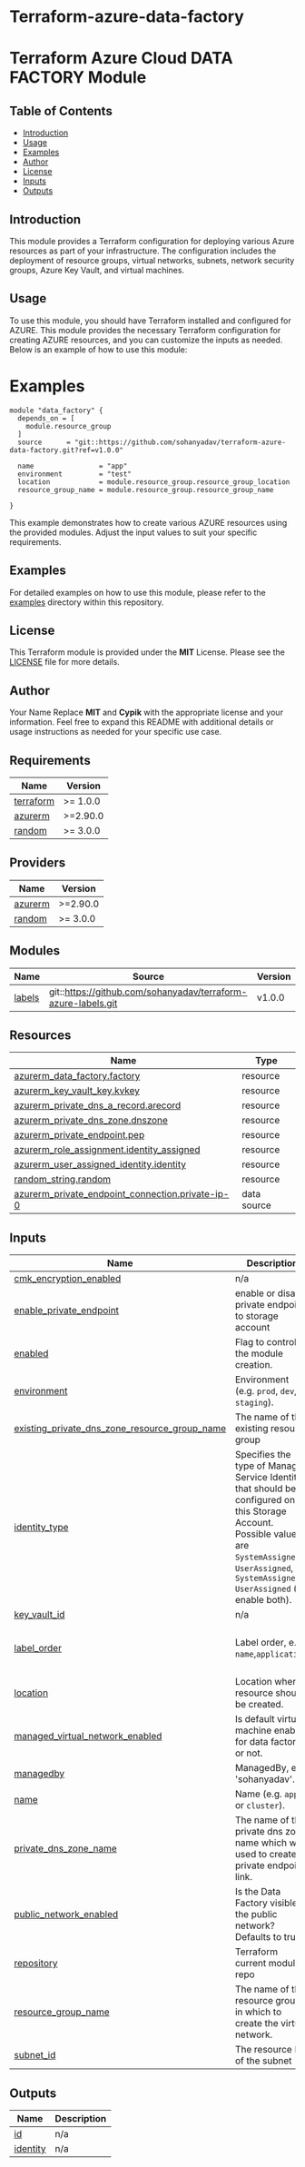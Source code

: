 # Terraform-azure-data-factory

# Terraform Azure Cloud DATA FACTORY Module

## Table of Contents
- [Introduction](#introduction)
- [Usage](#usage)
- [Examples](#examples)
- [Author](#author)
- [License](#license)
- [Inputs](#inputs)
- [Outputs](#outputs)

## Introduction
This module provides a Terraform configuration for deploying various Azure resources as part of your infrastructure. The configuration includes the deployment of resource groups, virtual networks, subnets, network security groups, Azure Key Vault, and virtual machines.

## Usage
To use this module, you should have Terraform installed and configured for AZURE. This module provides the necessary Terraform configuration
for creating AZURE resources, and you can customize the inputs as needed. Below is an example of how to use this module:

# Examples


```hcl
module "data_factory" {
  depends_on = [
    module.resource_group
  ]
  source      = "git::https://github.com/sohanyadav/terraform-azure-data-factory.git?ref=v1.0.0"

  name                = "app"
  environment         = "test"
  location            = module.resource_group.resource_group_location
  resource_group_name = module.resource_group.resource_group_name

}
```
This example demonstrates how to create various AZURE resources using the provided modules. Adjust the input values to suit your specific requirements.

## Examples
For detailed examples on how to use this module, please refer to the [examples](https://github.com/sohanyadav/terraform-azure-data-factory/blob/master/_example) directory within this repository.

## License
This Terraform module is provided under the **MIT** License. Please see the [LICENSE](https://github.com/sohanyadav/terraform-azure-data-factory/blob/master/LICENSE) file for more details.

## Author
Your Name
Replace **MIT** and **Cypik** with the appropriate license and your information. Feel free to expand this README with additional details or usage instructions as needed for your specific use case.

<!-- BEGIN_TF_DOCS -->
## Requirements

| Name | Version |
|------|---------|
| <a name="requirement_terraform"></a> [terraform](#requirement\_terraform) | >= 1.0.0 |
| <a name="requirement_azurerm"></a> [azurerm](#requirement\_azurerm) | >=2.90.0 |
| <a name="requirement_random"></a> [random](#requirement\_random) | >= 3.0.0 |

## Providers

| Name | Version |
|------|---------|
| <a name="provider_azurerm"></a> [azurerm](#provider\_azurerm) | >=2.90.0 |
| <a name="provider_random"></a> [random](#provider\_random) | >= 3.0.0 |

## Modules

| Name | Source | Version |
|------|--------|---------|
| <a name="module_labels"></a> [labels](#module\_labels) | git::https://github.com/sohanyadav/terraform-azure-labels.git | v1.0.0 |

## Resources

| Name | Type |
|------|------|
| [azurerm_data_factory.factory](https://registry.terraform.io/providers/hashicorp/azurerm/latest/docs/resources/data_factory) | resource |
| [azurerm_key_vault_key.kvkey](https://registry.terraform.io/providers/hashicorp/azurerm/latest/docs/resources/key_vault_key) | resource |
| [azurerm_private_dns_a_record.arecord](https://registry.terraform.io/providers/hashicorp/azurerm/latest/docs/resources/private_dns_a_record) | resource |
| [azurerm_private_dns_zone.dnszone](https://registry.terraform.io/providers/hashicorp/azurerm/latest/docs/resources/private_dns_zone) | resource |
| [azurerm_private_endpoint.pep](https://registry.terraform.io/providers/hashicorp/azurerm/latest/docs/resources/private_endpoint) | resource |
| [azurerm_role_assignment.identity_assigned](https://registry.terraform.io/providers/hashicorp/azurerm/latest/docs/resources/role_assignment) | resource |
| [azurerm_user_assigned_identity.identity](https://registry.terraform.io/providers/hashicorp/azurerm/latest/docs/resources/user_assigned_identity) | resource |
| [random_string.random](https://registry.terraform.io/providers/hashicorp/random/latest/docs/resources/string) | resource |
| [azurerm_private_endpoint_connection.private-ip-0](https://registry.terraform.io/providers/hashicorp/azurerm/latest/docs/data-sources/private_endpoint_connection) | data source |

## Inputs

| Name                                           | Description | Type | Default | Required |
|------------------------------------------------|-------------|------|---------|:--------:|
| <a name="input_cmk_encryption_enabled"></a> [cmk\_encryption\_enabled](#input\_cmk\_encryption\_enabled) | n/a | `bool` | `false` | no |
| <a name="input_enable_private_endpoint"></a> [enable\_private\_endpoint](#input\_enable\_private\_endpoint) | enable or disable private endpoint to storage account | `bool` | `false` | no |
| <a name="input_enabled"></a> [enabled](#input\_enabled) | Flag to control the module creation. | `bool` | `true` | no |
| <a name="input_environment"></a> [environment](#input\_environment) | Environment (e.g. `prod`, `dev`, `staging`). | `string` | `""` | no |
| <a name="input_existing_private_dns_zone_resource_group_name"></a> [existing\_private\_dns\_zone\_resource\_group\_name](#input\_existing\_private\_dns\_zone\_resource\_group\_name) | The name of the existing resource group | `string` | `""` | no |
| <a name="input_identity_type"></a> [identity\_type](#input\_identity\_type)| Specifies the type of Managed Service Identity that should be configured on this Storage Account. Possible values are `SystemAssigned`, `UserAssigned`, `SystemAssigned, UserAssigned` (to enable both). | `string` | `"SystemAssigned"` | no |
| <a name="input_key_vault_id"></a> [key\_vault\_id](#input\_key\_vault\_id) | n/a | `string` | `null` | no |
| <a name="input_label_order"></a> [label\_order](#input\_label\_order) | Label order, e.g. `name`,`application`. | `list(any)` | <pre>[<br>  "name",<br>  "environment"<br>]</pre> | no |
| <a name="input_location"></a> [location](#input\_location) | Location where resource should be created. | `string` | `""` | no |
| <a name="input_managed_virtual_network_enabled"></a> [managed\_virtual\_network\_enabled](#input\_managed\_virtual\_network\_enabled) | Is default virtual machine enabled for data factory or not. | `bool` | `null` | no |
| <a name="input_managedby"></a> [managedby](#input\_managedby) | ManagedBy, eg 'sohanyadav'. | `string` | `"example"` | no |
| <a name="input_name"></a> [name](#input\_name) | Name  (e.g. `app` or `cluster`). | `string` | `""` | no |
| <a name="input_private_dns_zone_name"></a> [private\_dns\_zone\_name](#input\_private\_dns\_zone\_name) | The name of the private dns zone name which will used to create private endpoint link. | `string` | `"privatelink.blob.core.windows.net"` | no |
| <a name="input_public_network_enabled"></a> [public\_network\_enabled](#input\_public\_network\_enabled) | Is the Data Factory visible to the public network? Defaults to true. | `bool` | `true` | no |
| <a name="input_repository"></a> [repository](#input\_repository) | Terraform current module repo | `string` | `""` | no |
| <a name="input_resource_group_name"></a> [resource\_group\_name](#input\_resource\_group\_name) | The name of the resource group in which to create the virtual network. | `string` | `""` | no |
| <a name="input_subnet_id"></a> [subnet\_id](#input\_subnet\_id) | The resource ID of the subnet | `string` | `""` | no |

## Outputs

| Name | Description |
|------|-------------|
| <a name="output_id"></a> [id](#output\_id) | n/a |
| <a name="output_identity"></a> [identity](#output\_identity) | n/a |
<!-- END_TF_DOCS -->